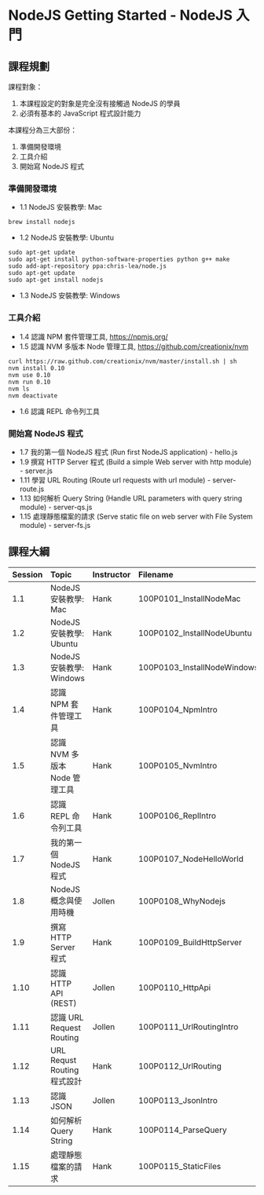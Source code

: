 # NodeJS Getting Started - NodeJS 入門

## 課程規劃

課程對象：

1. 本課程設定的對象是完全沒有接觸過 NodeJS 的學員
2. 必須有基本的 JavaScript 程式設計能力

本課程分為三大部份：

1. 準備開發環境
2. 工具介紹
3. 開始寫 NodeJS 程式

### 準備開發環境

* 1.1 NodeJS 安裝教學: Mac

```
brew install nodejs
```

* 1.2 NodeJS 安裝教學: Ubuntu 

```
sudo apt-get update
sudo apt-get install python-software-properties python g++ make
sudo add-apt-repository ppa:chris-lea/node.js
sudo apt-get update
sudo apt-get install nodejs
```

* 1.3 NodeJS 安裝教學: Windows


### 工具介紹

* 1.4 認識 NPM 套件管理工具, https://npmjs.org/
* 1.5 認識 NVM 多版本 Node 管理工具, https://github.com/creationix/nvm

```
curl https://raw.github.com/creationix/nvm/master/install.sh | sh
nvm install 0.10
nvm use 0.10
nvm run 0.10
nvm ls
nvm deactivate
```

* 1.6 認識 REPL 命令列工具

### 開始寫 NodeJS 程式

* 1.7 我的第一個 NodeJS 程式 (Run first NodeJS application) - hello.js
* 1.9 撰寫 HTTP Server 程式 (Build a simple Web server with http module) - server.js
* 1.11 學習 URL Routing (Route url requests with url module) - server-route.js
* 1.13 如何解析 Query String (Handle URL parameters with query string module)  - server-qs.js
* 1.15 處理靜態檔案的請求 (Serve static file on web server with File System module) - server-fs.js

## 課程大綱

| Session | Topic | Instructor | Filename | 
|:-----|:------|:----------|:---------------|
| 1.1 | NodeJS 安裝教學: Mac | Hank | 100P0101_InstallNodeMac 
| 1.2 | NodeJS 安裝教學: Ubuntu | Hank | 100P0102_InstallNodeUbuntu
| 1.3 | NodeJS 安裝教學: Windows | Hank | 100P0103_InstallNodeWindows 
| 1.4 | 認識 NPM 套件管理工具 | Hank | 100P0104_NpmIntro
| 1.5 | 認識 NVM 多版本 Node 管理工具 | Hank | 100P0105_NvmIntro
| 1.6 | 認識 REPL 命令列工具| Hank | 100P0106_ReplIntro 
| 1.7 | 我的第一個 NodeJS 程式| Hank | 100P0107_NodeHelloWorld
| 1.8 | NodeJS 概念與使用時機 | Jollen | 100P0108_WhyNodejs 
| 1.9 | 撰寫 HTTP Server 程式| Hank | 100P0109_BuildHttpServer
| 1.10 | 認識 HTTP API (REST) | Jollen | 100P0110_HttpApi 
| 1.11 | 認識 URL Request Routing | Jollen | 100P0111_UrlRoutingIntro
| 1.12 | URL Requst Routing 程式設計 | Hank |  100P0112_UrlRouting 
| 1.13 | 認識 JSON | Jollen | 100P0113_JsonIntro
| 1.14 | 如何解析 Query String | Hank | 100P0114_ParseQuery 
| 1.15 | 處理靜態檔案的請求 | Hank | 100P0115_StaticFiles 
